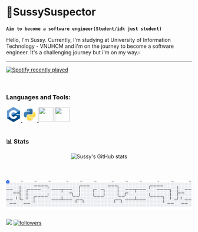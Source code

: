 # 💫SussySuspector

**`Aim to become a software engineer(Student/idk just student)`**

Hello, I'm Sussy. Currently, I'm studying at University of Information Technology - VNUHCM and i'm on the journey to become a software engineer. It's a challenging journey but i'm on my way🎶

---
<div align="left">
  <a href="https://open.spotify.com/user/31rsru3dr4cpgbpbekn4tot7t2jy">
    <img src="https://spotify-recently-played-readme.vercel.app/api?user=31rsru3dr4cpgbpbekn4tot7t2jy&count=1" alt="Spotify recently played"  />
  </a>
</div>

<br/>

#

<h3 align="left">Languages and Tools:</h3>
<p align="left"> 
  <a href="https://www.w3schools.com/cpp/" target="_blank" rel="noreferrer"> 
    <img src="https://raw.githubusercontent.com/devicons/devicon/master/icons/cplusplus/cplusplus-original.svg" alt="cplusplus" width="40" height="40"/> 
  </a> 
  <a href="https://www.python.org" target="_blank" rel="noreferrer"> 
      <img src="https://raw.githubusercontent.com/devicons/devicon/master/icons/python/python-original.svg" alt="python" width="40" height="40"/> 
  </a>
  <a>
    <img src="https://cdn.jsdelivr.net/gh/devicons/devicon@latest/icons/archlinux/archlinux-original.svg" width="40" height="40"/>      
  </a>
  <a>
    <img src="https://cdn.jsdelivr.net/gh/devicons/devicon@latest/icons/linux/linux-original.svg" width="40" height="40" />
  </a>
          
</p>

#

### 📊 Stats
<div align="center">

  ![Sussy's GitHub stats](https://github-readme-stats.vercel.app/api?username=sussysuspector&show_icons=true&theme=gruvbox)  

</div>

#
<br/>
<picture>
  <source media="(prefers-color-scheme: dark)" srcset="https://raw.githubusercontent.com/SussySuspector/SussySuspector/output/pacman-contribution-graph-dark.svg">
  <source media="(prefers-color-scheme: light)" srcset="https://raw.githubusercontent.com/SussySuspector/SussySuspector/output/pacman-contribution-graph.svg">
  <img alt="pacman contribution graph" src="https://raw.githubusercontent.com/SussySuspector/SussySuspector/output/pacman-contribution-graph.svg">
</picture>




###

<div align="left">
  <img src="https://visitor-badge.laobi.icu/badge?page_id=SussySuspector.SussySuspector&"  />
  <a href="https://github.com/SussySuspector?tab=followers">
         <img alt="followers" title="Follow me on Github" src="https://custom-icon-badges.demolab.com/github/followers/SussySuspector?color=236ad3&labelColor=1155ba&style=for-the-badge&logo=person-add&label=Follow&logoColor=white"/>
  </a>
</div>

###
